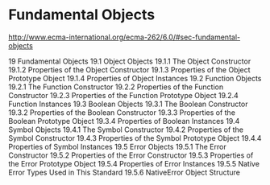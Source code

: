 # Fundamental Objects  

http://www.ecma-international.org/ecma-262/6.0/#sec-fundamental-objects  



19 Fundamental Objects
19.1 Object Objects
    19.1.1 The Object Constructor
    19.1.2 Properties of the Object Constructor
    19.1.3 Properties of the Object Prototype Object
    19.1.4 Properties of Object Instances
19.2 Function Objects
    19.2.1 The Function Constructor
    19.2.2 Properties of the Function Constructor
    19.2.3 Properties of the Function Prototype Object
    19.2.4 Function Instances
19.3 Boolean Objects
    19.3.1 The Boolean Constructor
    19.3.2 Properties of the Boolean Constructor
    19.3.3 Properties of the Boolean Prototype Object
    19.3.4 Properties of Boolean Instances
19.4 Symbol Objects
    19.4.1 The Symbol Constructor
    19.4.2 Properties of the Symbol Constructor
    19.4.3 Properties of the Symbol Prototype Object
    19.4.4 Properties of Symbol Instances
19.5 Error Objects
    19.5.1 The Error Constructor
    19.5.2 Properties of the Error Constructor
    19.5.3 Properties of the Error Prototype Object
    19.5.4 Properties of Error Instances
    19.5.5 Native Error Types Used in This Standard
    19.5.6 NativeError Object Structure

































